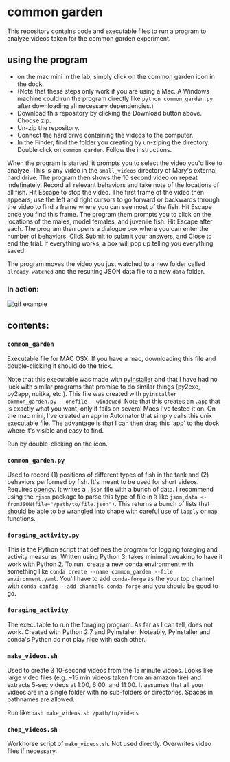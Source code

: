 # common garden

This repository contains code and executable files to run a program to analyze videos taken for the common garden experiment.

## using the program
- on the mac mini in the lab, simply click on the common garden icon in the dock.
- (Note that these steps only work if you are using a Mac. A Windows machine could run the program directly like `python common_garden.py` after downloading all necessary dependencies.)
- Download this repository by clicking the Download button above. Choose zip.
- Un-zip the repository.
- Connect the hard drive containing the videos to the computer.
- In the Finder, find the folder you creating by un-ziping the directory. Double click on `common_garden`. Follow the instructions.

When the program is started, it prompts you to select the video you'd like to analyze. This is any video in the `small_videos` directory of Mary's external hard drive. The program then shows the 10 second video on repeat indefinately. Record all relevant behaviors and take note of the locations of all fish. Hit Escape to stop the video. The first frame of the video then appears; use the left and right cursors to go forward or backwards through the video to find a frame where you can see most of the fish. Hit Escape once you find this frame. The program them prompts you to click on the locations of the males, model females, and juvenile fish. Hit Escape after each. The program then opens a dialogue box where you can enter the number of behaviors. Click Submit to submit your answers, and Close to end the trial. If everything works, a box will pop up telling you everything saved.

The program moves the video you just watched to a new folder called `already watched` and the resulting JSON data file to a new `data` folder.

### In action:

![gif example](https://github.com/lukereding/common_garden/raw/master/example_of_usage.gif)


## contents:

### `common_garden`

Executable file for MAC OSX. If you have a mac, downloading this file and double-clicking it should do the trick.

Note that this executable was made with [pyinstaller](https://github.com/pyinstaller/pyinstaller) and that I have had no luck with similar programs that promise to do similar things (py2exe, py2app, nuitka, etc.). This file was created with `pyinstaller common_garden.py --onefile --windowed`. Note that this creates an `.app` that is exactly what you want, only it fails on several Macs I've tested it on. On the mac mini, I've created an app in Automator that simply calls this unix executable file. The advantage is that I can then drag this 'app' to the dock where it's visible and easy to find.

Run by double-clicking on the icon.

### `common_garden.py`
Used to record (1) positions of different types of fish in the tank and (2) behaviors performed by fish. It's meant to be used for short videos. Requires [opencv](http://opencv.org/). It writes a `.json` file with a bunch of data. I recommend using the `rjson` package to parse this type of file in `R` like `json_data <- fromJSON(file="/path/to/file.json")`. This returns a bunch of lists that should be able to be wrangled into shape with careful use of `lapply` or `map` functions.

### `foraging_activity.py`

This is the Python script that defines the program for logging foraging and activity measures. Written using Python 3; takes minimal tweaking to have it work with Python 2. To run, create a new conda environment with something like `conda create --name common_garden --file environment.yaml`. You'll have to add `conda-forge` as the your top channel with `conda config --add channels conda-forge` and you should be good to go.

### `foraging_activity`

The executable to run the foraging program. As far as I can tell, does not work. Created with Python 2.7 and PyInstaller. Noteably, PyInstaller and conda's Python do not play nice with each other.

### `make_videos.sh`
Used to create 3 10-second videos from the 15 minute videos. Looks like large video files (e.g. ~15 min videos taken from an amazon fire) and extracts 5-sec videos at 1:00, 6:00, and 11:00. It assumes that all your videos are in a single folder with no sub-folders or directories. Spaces in pathnames are allowed.

Run like `bash make_videos.sh /path/to/videos`

### `chop_videos.sh`
Workhorse script of `make_videos.sh`. Not used directly. Overwrites video files if necessary.

